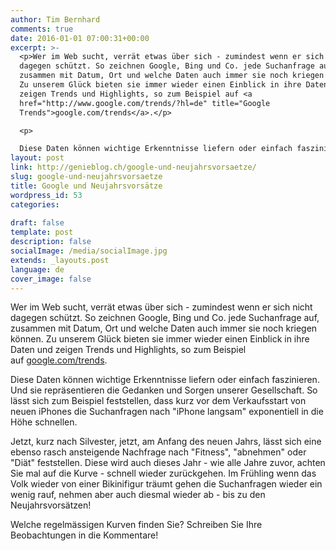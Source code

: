 ```yaml
---
author: Tim Bernhard
comments: true
date: 2016-01-01 07:00:31+00:00
excerpt: >-
  <p>Wer im Web sucht, verrät etwas über sich - zumindest wenn er sich nicht
  dagegen schützt. So zeichnen Google, Bing und Co. jede Suchanfrage auf,
  zusammen mit Datum, Ort und welche Daten auch immer sie noch kriegen können.
  Zu unserem Glück bieten sie immer wieder einen Einblick in ihre Daten und
  zeigen Trends und Highlights, so zum Beispiel auf <a
  href="http://www.google.com/trends/?hl=de" title="Google
  Trends">google.com/trends</a>.</p>

  <p>

  Diese Daten können wichtige Erkenntnisse liefern oder einfach faszinieren. Und sie repräsentieren die Gedanken und Sorgen unserer Gesellschaft.</p>
layout: post
link: http://genieblog.ch/google-und-neujahrsvorsaetze/
slug: google-und-neujahrsvorsaetze
title: Google und Neujahrsvorsätze
wordpress_id: 53
categories:
  
draft: false
template: post
description: false
socialImage: /media/socialImage.jpg
extends: _layouts.post
language: de
cover_image: false
---
```


Wer im Web sucht, verrät etwas über sich - zumindest wenn er sich nicht dagegen schützt. So zeichnen Google, Bing und Co. jede Suchanfrage auf, zusammen mit Datum, Ort und welche Daten auch immer sie noch kriegen können. Zu unserem Glück bieten sie immer wieder einen Einblick in ihre Daten und zeigen Trends und Highlights, so zum Beispiel auf [google.com/trends](http://www.google.com/trends/?hl=de).





Diese Daten können wichtige Erkenntnisse liefern oder einfach faszinieren. Und sie repräsentieren die Gedanken und Sorgen unserer Gesellschaft. So lässt sich zum Beispiel feststellen, dass kurz vor dem Verkaufsstart von neuen iPhones die Suchanfragen nach "iPhone langsam" exponentiell in die Höhe schnellen.






Jetzt, kurz nach Silvester, jetzt, am Anfang des neuen Jahrs, lässt sich eine ebenso rasch ansteigende Nachfrage nach "Fitness", "abnehmen" oder "Diät" feststellen. Diese wird auch dieses Jahr - wie alle Jahre zuvor, achten Sie mal auf die Kurve - schnell wieder zurückgehen. Im Frühling wenn das Volk wieder von einer Bikinifigur träumt gehen die Suchanfragen wieder ein wenig rauf, nehmen aber auch diesmal wieder ab - bis zu den Neujahrsvorsätzen!






Welche regelmässigen Kurven finden Sie? Schreiben Sie Ihre Beobachtungen in die Kommentare!

